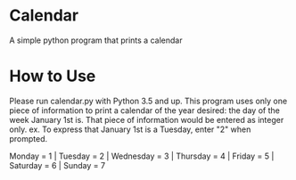 # Calendar
A simple python program that prints a calendar

# How to Use
Please run calendar.py with Python 3.5 and up.
This program uses only one piece of information to print a calendar of the year desired: the day of the week January 1st is.
That piece of information would be entered as integer only.
ex. To express that January 1st is a Tuesday, enter "2" when prompted.

Monday = 1 | 
Tuesday = 2 | 
Wednesday = 3 | 
Thursday = 4 | 
Friday = 5 | 
Saturday = 6 | 
Sunday = 7
